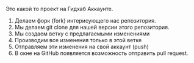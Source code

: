 Это какой то проект на Гидхаб Аккаунте.


1. Делаем форк (fork) интерисующего нас репозитория.
2. Мы делаем git clone  для нашей версии этого репозитория.
3. Мы создаем ветку с предлагаемыми изменениями
4. Производим все изменения только в этой ветке
5. Отправляем эти изменения на свой аккаунт (push) 
6. В окне на GitHub  появляется возможность отправить pull request.